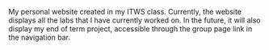 My personal website created in my ITWS class. Currently, the website displays all the labs that I have currently worked on. 
In the future, it will also display my end of term project, accessible through the group page link in the navigation bar.
